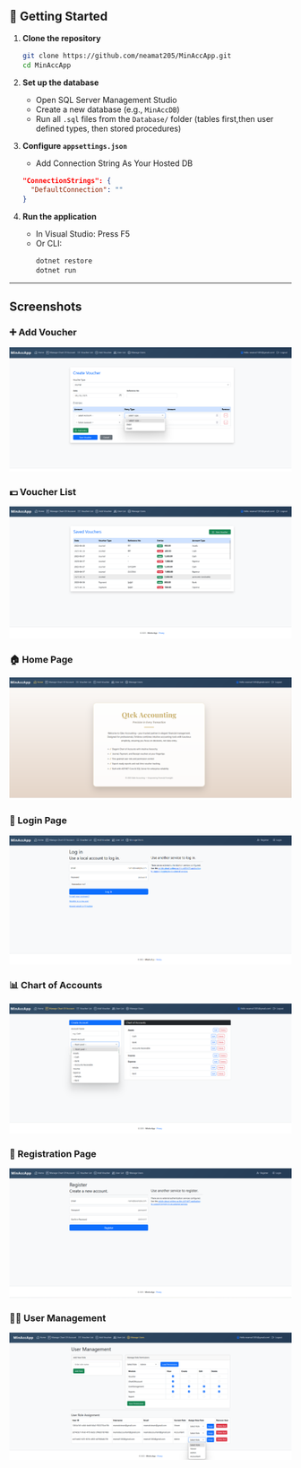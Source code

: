 ## 🚀 Getting Started

1. **Clone the repository**

   ```bash
   git clone https://github.com/neamat205/MinAccApp.git
   cd MinAccApp
   ```

2. **Set up the database**

   - Open SQL Server Management Studio
   - Create a new database (e.g., `MinAccDB`)
   - Run all `.sql` files from the `Database/` folder (tables first,then user defined types, then stored procedures)

3. **Configure `appsettings.json`**

   - Add Connection String As Your Hosted DB

   ```json
   "ConnectionStrings": {
     "DefaultConnection": ""
   }
   ```

4. **Run the application**
   - In Visual Studio: Press F5
   - Or CLI:
     ```bash
     dotnet restore
     dotnet run
     ```

---

## Screenshots

### ➕ Add Voucher

![Project Screenshot](images/add-voucher.png)

### 💵 Voucher List

![Project Screenshot](images/voucher-list.png)

### 🏠 Home Page

![Project Screenshot](images/home.png)

### 🔐 Login Page

![Project Screenshot](images/login.png)

### 📊 Chart of Accounts

![Project Screenshot](images/manage-coa.png)

### 🔐 Registration Page

![Project Screenshot](images/registration.png)

### 🧑‍💼 User Management

![Project Screenshot](images/user-management.png)
